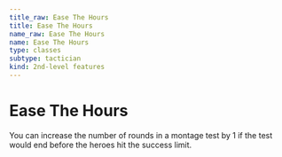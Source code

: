 ```yaml
---
title_raw: Ease The Hours
title: Ease The Hours
name_raw: Ease The Hours
name: Ease The Hours
type: classes
subtype: tactician
kind: 2nd-level features
---
```


# Ease The Hours

You can increase the number of rounds in a montage test by 1 if the test would end before the heroes hit the success limit.
